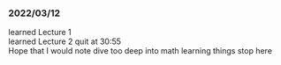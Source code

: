 ### 2022/03/12 <br>
learned Lecture 1 <br>
learned Lecture 2 quit at 30:55 <br>
Hope that I would note dive too deep into math learning things
stop here
